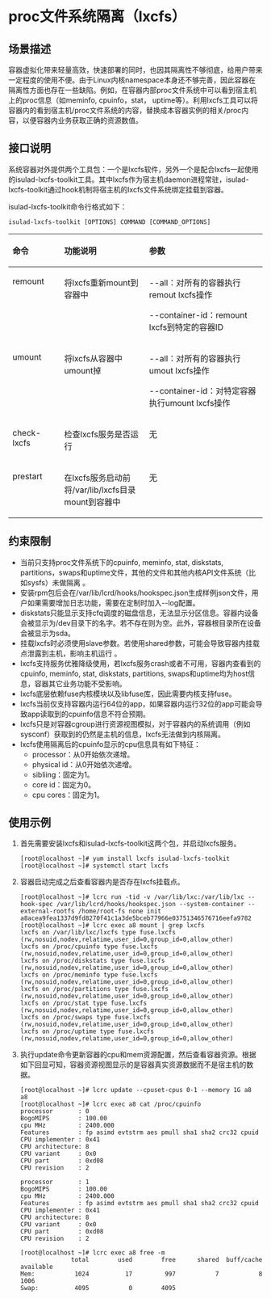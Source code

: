 # proc文件系统隔离（lxcfs）<a name="ZH-CN_TOPIC_0184808029"></a>

## 场景描述<a name="zh-cn_topic_0182200844_section16226747154319"></a>

容器虚拟化带来轻量高效，快速部署的同时，也因其隔离性不够彻底，给用户带来一定程度的使用不便。由于Linux内核namespace本身还不够完善，因此容器在隔离性方面也存在一些缺陷。例如，在容器内部proc文件系统中可以看到宿主机上的proc信息（如meminfo,  cpuinfo，stat， uptime等）。利用lxcfs工具可以将容器内的看到宿主机/proc文件系统的内容，替换成本容器实例的相关/proc内容，以便容器内业务获取正确的资源数值。

## 接口说明<a name="zh-cn_topic_0182200844_section571216114417"></a>

系统容器对外提供两个工具包：一个是lxcfs软件，另外一个是配合lxcfs一起使用的isulad-lxcfs-toolkit工具。其中lxcfs作为宿主机daemon进程常驻，isulad-lxcfs-toolkit通过hook机制将宿主机的lxcfs文件系统绑定挂载到容器。

isulad-lxcfs-toolkit命令行格式如下：

```
isulad-lxcfs-toolkit [OPTIONS] COMMAND [COMMAND_OPTIONS]
```

<a name="zh-cn_topic_0182200844_table1869210387418"></a>
<table><thead align="left"><tr id="zh-cn_topic_0182200844_row1569373816419"><th class="cellrowborder" valign="top" width="20.349999999999998%" id="mcps1.1.4.1.1"><p id="zh-cn_topic_0182200844_p106936387415"><a name="zh-cn_topic_0182200844_p106936387415"></a><a name="zh-cn_topic_0182200844_p106936387415"></a>命令</p>
</th>
<th class="cellrowborder" valign="top" width="33.410000000000004%" id="mcps1.1.4.1.2"><p id="zh-cn_topic_0182200844_p43193341215"><a name="zh-cn_topic_0182200844_p43193341215"></a><a name="zh-cn_topic_0182200844_p43193341215"></a>功能说明</p>
</th>
<th class="cellrowborder" valign="top" width="46.239999999999995%" id="mcps1.1.4.1.3"><p id="zh-cn_topic_0182200844_p15693173814112"><a name="zh-cn_topic_0182200844_p15693173814112"></a><a name="zh-cn_topic_0182200844_p15693173814112"></a>参数</p>
</th>
</tr>
</thead>
<tbody><tr id="zh-cn_topic_0182200844_row12693163810415"><td class="cellrowborder" valign="top" width="20.349999999999998%" headers="mcps1.1.4.1.1 "><p id="zh-cn_topic_0182200844_p66931838134110"><a name="zh-cn_topic_0182200844_p66931838134110"></a><a name="zh-cn_topic_0182200844_p66931838134110"></a>remount</p>
</td>
<td class="cellrowborder" valign="top" width="33.410000000000004%" headers="mcps1.1.4.1.2 "><p id="zh-cn_topic_0182200844_p811074612115"><a name="zh-cn_topic_0182200844_p811074612115"></a><a name="zh-cn_topic_0182200844_p811074612115"></a>将lxcfs重新mount到容器中</p>
</td>
<td class="cellrowborder" valign="top" width="46.239999999999995%" headers="mcps1.1.4.1.3 "><p id="zh-cn_topic_0182200844_p1273811584599"><a name="zh-cn_topic_0182200844_p1273811584599"></a><a name="zh-cn_topic_0182200844_p1273811584599"></a>--all：对所有的容器执行remout  lxcfs操作</p>
<p id="zh-cn_topic_0182200844_p8738358165912"><a name="zh-cn_topic_0182200844_p8738358165912"></a><a name="zh-cn_topic_0182200844_p8738358165912"></a>--container-id：remount  lxcfs到特定的容器ID</p>
</td>
</tr>
<tr id="zh-cn_topic_0182200844_row12634059013"><td class="cellrowborder" valign="top" width="20.349999999999998%" headers="mcps1.1.4.1.1 "><p id="zh-cn_topic_0182200844_p9635951805"><a name="zh-cn_topic_0182200844_p9635951805"></a><a name="zh-cn_topic_0182200844_p9635951805"></a>umount</p>
</td>
<td class="cellrowborder" valign="top" width="33.410000000000004%" headers="mcps1.1.4.1.2 "><p id="zh-cn_topic_0182200844_p4389165412117"><a name="zh-cn_topic_0182200844_p4389165412117"></a><a name="zh-cn_topic_0182200844_p4389165412117"></a>将lxcfs从容器中umount掉</p>
</td>
<td class="cellrowborder" valign="top" width="46.239999999999995%" headers="mcps1.1.4.1.3 "><p id="zh-cn_topic_0182200844_p112881622103"><a name="zh-cn_topic_0182200844_p112881622103"></a><a name="zh-cn_topic_0182200844_p112881622103"></a>--all：对所有的容器执行umout  lxcfs操作</p>
<p id="zh-cn_topic_0182200844_p3288172210011"><a name="zh-cn_topic_0182200844_p3288172210011"></a><a name="zh-cn_topic_0182200844_p3288172210011"></a>--container-id：对特定容器执行umount  lxcfs操作</p>
</td>
</tr>
<tr id="zh-cn_topic_0182200844_row915811441301"><td class="cellrowborder" valign="top" width="20.349999999999998%" headers="mcps1.1.4.1.1 "><p id="zh-cn_topic_0182200844_p166420541409"><a name="zh-cn_topic_0182200844_p166420541409"></a><a name="zh-cn_topic_0182200844_p166420541409"></a>check-lxcfs</p>
</td>
<td class="cellrowborder" valign="top" width="33.410000000000004%" headers="mcps1.1.4.1.2 "><p id="zh-cn_topic_0182200844_p143691559811"><a name="zh-cn_topic_0182200844_p143691559811"></a><a name="zh-cn_topic_0182200844_p143691559811"></a>检查lxcfs服务是否运行</p>
</td>
<td class="cellrowborder" valign="top" width="46.239999999999995%" headers="mcps1.1.4.1.3 "><p id="zh-cn_topic_0182200844_p1329712815118"><a name="zh-cn_topic_0182200844_p1329712815118"></a><a name="zh-cn_topic_0182200844_p1329712815118"></a>无</p>
</td>
</tr>
<tr id="zh-cn_topic_0182200844_row17443144712014"><td class="cellrowborder" valign="top" width="20.349999999999998%" headers="mcps1.1.4.1.1 "><p id="zh-cn_topic_0182200844_p1946512581606"><a name="zh-cn_topic_0182200844_p1946512581606"></a><a name="zh-cn_topic_0182200844_p1946512581606"></a>prestart</p>
</td>
<td class="cellrowborder" valign="top" width="33.410000000000004%" headers="mcps1.1.4.1.2 "><p id="zh-cn_topic_0182200844_p77340320217"><a name="zh-cn_topic_0182200844_p77340320217"></a><a name="zh-cn_topic_0182200844_p77340320217"></a>在lxcfs服务启动前将/var/lib/lxcfs目录mount到容器中</p>
</td>
<td class="cellrowborder" valign="top" width="46.239999999999995%" headers="mcps1.1.4.1.3 "><p id="zh-cn_topic_0182200844_p25281515315"><a name="zh-cn_topic_0182200844_p25281515315"></a><a name="zh-cn_topic_0182200844_p25281515315"></a>无</p>
</td>
</tr>
</tbody>
</table>

## 约束限制<a name="zh-cn_topic_0182200844_section344733012429"></a>

-   当前只支持proc文件系统下的cpuinfo,  meminfo, stat, diskstats,  partitions，swaps和uptime文件，其他的文件和其他内核API文件系统（比如sysfs）未做隔离 。
-   安装rpm包后会在/var/lib/lcrd/hooks/hookspec.json生成样例json文件，用户如果需要增加日志功能，需要在定制时加入--log配置。
-   diskstats只能显示支持cfq调度的磁盘信息，无法显示分区信息。容器内设备会被显示为/dev目录下的名字。若不存在则为空。此外，容器根目录所在设备会被显示为sda。
-   挂载lxcfs时必须使用slave参数。若使用shared参数，可能会导致容器内挂载点泄露到主机，影响主机运行 。
-   lxcfs支持服务优雅降级使用，若lxcfs服务crash或者不可用，容器内查看到的cpuinfo,  meminfo, stat, diskstats, partitions, swaps和uptime均为host信息，容器其它业务功能不受影响。
-   lxcfs底层依赖fuse内核模块以及libfuse库，因此需要内核支持fuse。
-   lxcfs当前仅支持容器内运行64位的app，如果容器内运行32位的app可能会导致app读取到的cpuinfo信息不符合预期。
-   lxcfs只是对容器cgroup进行资源视图模拟，对于容器内的系统调用（例如sysconf）获取到的仍然是主机的信息，lxcfs无法做到内核隔离。
-   lxcfs使用隔离后的cpuinfo显示的cpu信息具有如下特征：
    -   processor：从0开始依次递增。
    -   physical  id：从0开始依次递增。
    -   sibliing：固定为1。
    -   core  id：固定为0。
    -   cpu  cores：固定为1。


## 使用示例<a name="zh-cn_topic_0182200844_section8108617154414"></a>

1.  首先需要安装lxcfs和isulad-lxcfs-toolkit这两个包，并启动lxcfs服务。

    ```
    [root@localhost ~]# yum install lxcfs isulad-lxcfs-toolkit 
    [root@localhost ~]# systemctl start lxcfs
    ```

2.  容器启动完成之后查看容器内是否存在lxcfs挂载点。

    ```
    [root@localhost ~]# lcrc run -tid -v /var/lib/lxc:/var/lib/lxc --hook-spec /var/lib/lcrd/hooks/hookspec.json --system-container --external-rootfs /home/root-fs none init
    a8acea9fea1337d9fd8270f41c1a3de5bceb77966e03751346576716eefa9782
    [root@localhost ~]# lcrc exec a8 mount | grep lxcfs
    lxcfs on /var/lib/lxc/lxcfs type fuse.lxcfs (rw,nosuid,nodev,relatime,user_id=0,group_id=0,allow_other)
    lxcfs on /proc/cpuinfo type fuse.lxcfs (rw,nosuid,nodev,relatime,user_id=0,group_id=0,allow_other)
    lxcfs on /proc/diskstats type fuse.lxcfs (rw,nosuid,nodev,relatime,user_id=0,group_id=0,allow_other)
    lxcfs on /proc/meminfo type fuse.lxcfs (rw,nosuid,nodev,relatime,user_id=0,group_id=0,allow_other)
    lxcfs on /proc/partitions type fuse.lxcfs (rw,nosuid,nodev,relatime,user_id=0,group_id=0,allow_other)
    lxcfs on /proc/stat type fuse.lxcfs (rw,nosuid,nodev,relatime,user_id=0,group_id=0,allow_other)
    lxcfs on /proc/swaps type fuse.lxcfs (rw,nosuid,nodev,relatime,user_id=0,group_id=0,allow_other)
    lxcfs on /proc/uptime type fuse.lxcfs (rw,nosuid,nodev,relatime,user_id=0,group_id=0,allow_other)
    ```

3.  执行update命令更新容器的cpu和mem资源配置，然后查看容器资源。根据如下回显可知，容器资源视图显示的是容器真实资源数据而不是宿主机的数据。

    ```
    [root@localhost ~]# lcrc update --cpuset-cpus 0-1 --memory 1G a8
    a8
    [root@localhost ~]# lcrc exec a8 cat /proc/cpuinfo
    processor       : 0
    BogoMIPS        : 100.00
    cpu MHz         : 2400.000
    Features        : fp asimd evtstrm aes pmull sha1 sha2 crc32 cpuid
    CPU implementer : 0x41
    CPU architecture: 8
    CPU variant     : 0x0
    CPU part        : 0xd08
    CPU revision    : 2
    
    processor       : 1
    BogoMIPS        : 100.00
    cpu MHz         : 2400.000
    Features        : fp asimd evtstrm aes pmull sha1 sha2 crc32 cpuid
    CPU implementer : 0x41
    CPU architecture: 8
    CPU variant     : 0x0
    CPU part        : 0xd08
    CPU revision    : 2
    
    [root@localhost ~]# lcrc exec a8 free -m
                  total        used        free      shared  buff/cache   available
    Mem:           1024          17         997           7           8        1006
    Swap:          4095           0        4095
    ```



